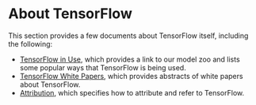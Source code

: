 # About TensorFlow

This section provides a few documents about TensorFlow itself,
including the following:

  * [TensorFlow in Use](../about/uses.md), which provides a link to our model zoo and
    lists some popular ways that TensorFlow is being used.
  * [TensorFlow White Papers](../about/bib.md), which provides abstracts of white papers
    about TensorFlow.
  * [Attribution](../about/attribution.md), which specifies how to attribute and refer
    to TensorFlow.
